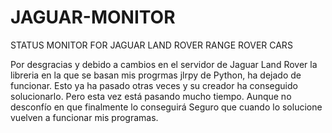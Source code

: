 # JAGUAR-MONITOR
STATUS MONITOR FOR JAGUAR LAND ROVER RANGE ROVER CARS

Por desgracias y debido a cambios en el servidor de Jaguar Land Rover la libreria en la que se basan mis progrmas
jlrpy de Python, ha dejado de funcionar. 
Esto ya ha pasado otras veces y su creador ha conseguido solucionarlo.
Pero esta vez está pasando mucho tiempo. Aunque no desconfío en que finalmente lo conseguirá
Seguro que cuando lo solucione vuelven a funcionar mis programas.

